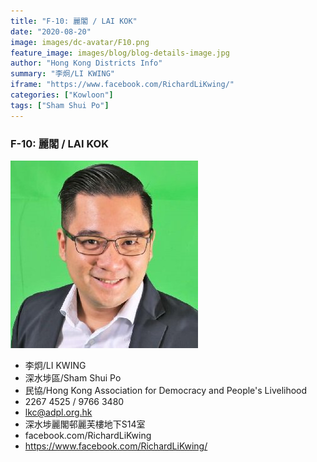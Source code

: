 ```yaml
---
title: "F-10: 麗閣 / LAI KOK"
date: "2020-08-20"
image: images/dc-avatar/F10.png
feature_image: images/blog/blog-details-image.jpg
author: "Hong Kong Districts Info"
summary: "李炯/LI KWING"
iframe: "https://www.facebook.com/RichardLiKwing/"
categories: ["Kowloon"]
tags: ["Sham Shui Po"]
---
```


### F-10: 麗閣 / LAI KOK  
![](/images/dc-avatar/F10.png)  

 - 李炯/LI KWING  
 - 深水埗區/Sham Shui Po  
 - 民協/Hong Kong Association for Democracy and People's Livelihood  
 - 2267 4525 / 9766 3480  
 - lkc@adpl.org.hk  
 - 深水埗麗閣邨麗芙樓地下S14室  
 - facebook.com/RichardLiKwing  
 - https://www.facebook.com/RichardLiKwing/

